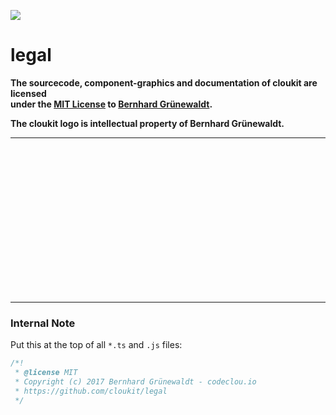 [![](https://cloukit.github.io/assets/images/cloukit-banner-github.svg?v3)](https://cloukit.github.io/)

# legal

**The sourcecode, component-graphics and documentation of cloukit are licensed <br>under the [MIT License](./LICENSE) to [Bernhard Grünewaldt](https://github.com/clouless).**

**The cloukit logo is intellectual property of Bernhard Grünewaldt.**

----

&nbsp;

&nbsp;

&nbsp;

&nbsp;

&nbsp;

&nbsp;

&nbsp;

&nbsp;

----

### Internal Note

Put this at the top of all `*.ts` and `.js` files:

```js
/*!
 * @license MIT
 * Copyright (c) 2017 Bernhard Grünewaldt - codeclou.io
 * https://github.com/cloukit/legal
 */
```
